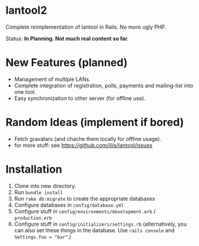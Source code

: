 lantool2
========

Complete reimplementation of lantool in Rails. No more ugly PHP.

Status: __In Planning. Not much real content so far.__


New Features (planned)
============

- Management of multiple LANs.
- Complete integration of registration, polls, payments and mailing-list into one tool.
- Easy synchronization to other server (for offline use).


Random Ideas (implement if bored)
============

- Fetch gravatars (and chache them locally for offline usage).
- for more stuff: see https://github.com/iliis/lantool/issues


Installation
============

1. Clone into new directory.
1. Run `bundle install`
1. Run `rake db:migrate` to create the appropriate databases
1. Configure databases in `config/database.yml`
1. Configure stuff in `config/environments/development.erb` / `production.erb`
1. Configure stuff in `config/initializers/settings.rb` (alternatively, you can also set these things in the database. Use `rails console` and `Settings.foo = "bar"`.)
